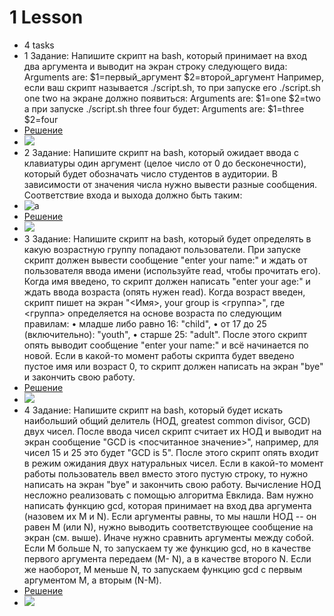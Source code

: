 # 1 Lesson

+ 4 tasks
+ 1 Задание:
      Напишите скрипт на bash, который принимает на вход два аргумента и выводит на экран строку следующего вида:
      Arguments are: $1=первый_аргумент $2=второй_аргумент
      Например, если ваш скрипт называется ./script.sh, то при запуске его
      ./script.sh one two на экране должно появиться:
      Arguments are: $1=one $2=two
      а при запуске ./script.sh three four будет:
      Arguments are: $1=three $2=four
+ [Решение](https://github.com/Arseny007/third_semester/blob/main/01lesson/first.sh)
+ ![](https://github.com/Arseny007/third_semester/blob/main/pictures/01lesson/solution1.png)
+ 2 Задание: Напишите скрипт на bash, который ожидает ввода с клавиатуры один
              аргумент (целое число от 0 до бесконечности), который будет
              обозначать число студентов в аудитории. В зависимости от значения
              числа нужно вывести разные сообщения.
              Соответствие входа и выхода должно быть таким:
+ ![a](https://github.com/Arseny007/third_semester/blob/main/pictures/01lesson/task2.png)
+ [Решение](https://github.com/Arseny007/third_semester/blob/main/01lesson/second.sh)
+ ![](https://github.com/Arseny007/third_semester/blob/main/pictures/01lesson/solution2.png)
+ 3 Задание: Напишите скрипт на bash, который будет определять в какую возрастную группу
              попадают пользователи. При запуске скрипт должен вывести сообщение "enter
              your name:" и ждать от пользователя ввода имени (используйте read, чтобы
              прочитать его). Когда имя введено, то скрипт должен написать "enter your age:"
              и ждать ввода возраста (опять нужен read). Когда возраст введен, скрипт пишет
              на экран "<Имя>, your group is <группа>", где <группа> определяется на основе
              возраста по следующим правилам:
              • младше либо равно 16: "child",
              • от 17 до 25 (включительно): "youth",
              • старше 25: "adult".
              После этого скрипт опять выводит сообщение "enter your name:" и всё
              начинается по новой. Если в какой-то момент работы скрипта будет введено
              пустое имя или возраст 0, то скрипт должен написать на экран "bye" и
              закончить свою работу.
+ [Решение](https://github.com/Arseny007/third_semester/blob/main/01lesson/third.sh)
+ ![](https://github.com/Arseny007/third_semester/blob/main/pictures/01lesson/solution3.png)
+ 4 Задание: Напишите скрипт на bash, который будет искать наибольший общий делитель
                (НОД, greatest common divisor, GCD) двух чисел.
                После ввода чисел скрипт считает их НОД и выводит на экран
                сообщение "GCD is <посчитанное значение>", например, для чисел 15 и 25
                это будет "GCD is 5". После этого скрипт опять входит в режим ожидания двух
                натуральных чисел. Если в какой-то момент работы пользователь ввел вместо
                этого пустую строку, то нужно написать на экран "bye" и закончить свою
                работу.
                Вычисление НОД несложно реализовать с помощью алгоритма Евклида. Вам
                нужно написать функцию gcd, которая принимает на вход два аргумента
                (назовем их M и N). Если аргументы равны, то мы нашли НОД -- он
                равен M (или N), нужно выводить соответствующее сообщение на экран (см.
                выше). Иначе нужно сравнить аргументы между собой. Если M больше N, то
                запускаем ту же функцию gcd, но в качестве первого аргумента передаем (M-
                N), а в качестве второго N. Если же наоборот, M меньше N, то запускаем
                функцию gcd с первым аргументом M, а вторым (N-M).
+ [Решение](https://github.com/Arseny007/third_semester/blob/main/01lesson/4.sh)
+ ![](https://github.com/Arseny007/third_semester/blob/main/pictures/01lesson/solution4.png)
    
              
